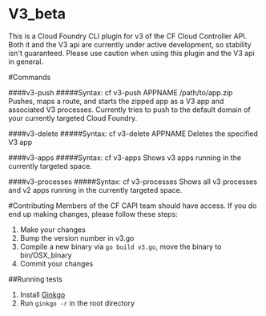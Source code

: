 # V3_beta

This is a Cloud Foundry CLI plugin for v3 of the CF Cloud Controller API. Both it and the V3 api are currently under active development, so stability isn't guaranteed. Please use caution when using this plugin and the V3 api in general.

#Commands

####v3-push
#####Syntax: cf v3-push APPNAME /path/to/app.zip
Pushes, maps a route, and starts the zipped app as a V3 app and associated V3 processes. Currently tries to push to the default domain of your currently targeted Cloud Foundry.

####v3-delete
#####Syntax: cf v3-delete APPNAME
Deletes the specified V3 app

####v3-apps
#####Syntax: cf v3-apps
Shows v3 apps running in the currently targeted space.

####v3-processes
#####Syntax: cf v3-processes
Shows all v3 processes and v2 apps running in the currently targeted space.

#Contributing
Members of the CF CAPI team should have access. If you do end up making changes, please follow these steps:

1. Make your changes
2. Bump the version number in v3.go
3. Compile a new binary via `go build v3.go`, move the binary to bin/OSX_binary
4. Commit your changes

##Running tests

1. Install [Ginkgo](https://github.com/onsi/ginkgo)
1. Run `ginkgo -r` in the root directory
